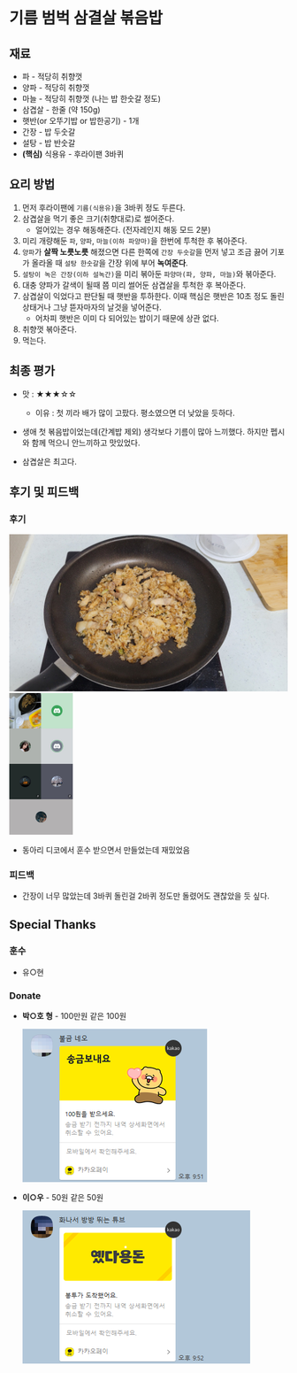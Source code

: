 # 기름 범벅 삼결살 볶음밥

## 재료

- 파 - 적당히 취향껏
- 양파 - 적당히 취향껏
- 마늘 - 적당히 취향껏 (나는 밥 한숫갈 정도)
- 삼겹살 - 한줄 (약 150g)
- 햇반(or 오뚜기밥 or 밥한공기) - 1개
- 간장 - 밥 두숫갈
- 설탕 - 밥 반숫갈
- **(핵심)** 식용유 - 후라이팬 3바퀴

## 요리 방법

1. 먼저 후라이팬에 `기름(식용유)`을 3바퀴 정도 두른다.
2. 삼겹살을 먹기 좋은 크기(취향대로)로 썰어준다. 
   - 얼어있는 경우 해동해준다. (전자레인지 해동 모드 2분)
3. 미리 개량해둔 `파`, `양파`, `마늘(이하 파양마)`을 한번에 투척한 후 볶아준다.
4. `양파`가 **살짝 노릇노릇** 해졌으면 다른 한쪽에 `간장 두숫갈`을 먼저 넣고 조금 끓어 기포가 올라올 때 `설탕 한숫갈`을  간장 위에 부어 **녹여준다**.
5. `설탕이 녹은 간장(이하 설녹간)`을 미리 볶아둔 `파양마(파, 양파, 마늘)`와 볶아준다.
6. 대충 양파가 갈색이 될때 쯤 미리 썰어둔 삼겹살을 투척한 후 복아준다.
7. 삼겹살이 익었다고 판단될 때 햇반을 투하한다. 이때 핵심은 햇반은 10초 정도 돌린 상태거나 그냥 뜯자마자의 날것을 넣어준다.
   - 어차피 햇반은 이미 다 되어있는 밥이기 때문에 상관 없다.
8. 취향껏 볶아준다.
9. 먹는다.

## 최종 평가

- 맛 : ★★★☆☆
  - 이유 : 첫 끼라 배가 많이 고팠다. 평소였으면 더 낮았을 듯하다.

- 생애 첫 볶음밥이었는데(간계밥 제외) 생각보다 기름이 많아 느끼했다. 하지만 펩시와 함께 먹으니 안느끼하고 맛있었다.
- 삼겹살은 최고다.

## 후기 및 피드백

### 후기

<img src="./최종_사진.jpg" alt="최종_사진" style="zoom:50%;" />

<img src="./디코.jpg" alt="디코" style="zoom:25%;" />

- 동아리 디코에서 훈수 받으면서 만들었는데 재밌었음

### 피드백

- 간장이 너무 많았는데 3바퀴 돌린걸 2바퀴 정도만 돌렸어도 괜찮았을 듯 싶다.

## Special Thanks 

### 훈수

- 유○현 

### Donate

- **박○호 형** - 100만원 같은 100원

  ![첫 도네](./donate1.png)

- **이○우** - 50원 같은 50원

  ![인생 두 번째 도네](./donate2.png)